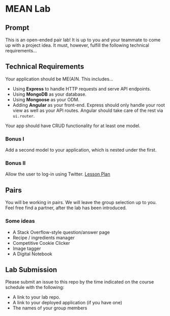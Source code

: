 # MEAN Lab

## Prompt

This is an open-ended pair lab! It is up to you and your teammate to come up with a project idea. It must, however, fulfill the following technical requirements...

## Technical Requirements

Your application should be ME(A)N. This includes...
* Using **Express** to handle HTTP requests and serve API endpoints.
* Using **MongoDB** as your database.
* Using **Mongoose** as your ODM.
* Adding **Angular** as your front-end. Express should only handle your root view as well as your API routes. Angular should take care of the rest via `ui.router`.

Your app should have CRUD functionality for at least one model.


### Bonus I

Add a second model to your application, which is nested under the first.

### Bonus II

Allow the user to log-in using Twitter. [Lesson Plan](https://github.com/ga-wdi-lessons/express-oauth)

## Pairs

You will be working in pairs. We will leave the group selection up to you. Feel free find a partner, after the lab has been introduced.

### Some ideas

- A Stack Overflow-style question/answer page
- Recipe / ingredients manager
- Competitive Cookie Clicker
- Image tagger
- A Digital Notebook

## Lab Submission

Please submit an issue to this repo by the time indicated on the course schedule with the following:
* A link to your lab repo.
* A link to your deployed application (if you have one)
* The names of your group members
